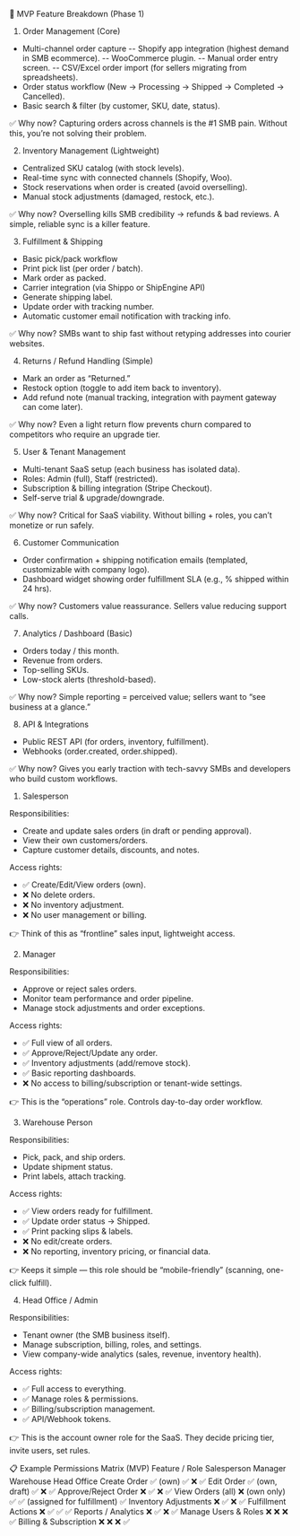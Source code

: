 🎯 MVP Feature Breakdown (Phase 1)

1. Order Management (Core)

- Multi-channel order capture
  -- Shopify app integration (highest demand in SMB ecommerce).
  -- WooCommerce plugin.
  -- Manual order entry screen.
  -- CSV/Excel order import (for sellers migrating from spreadsheets).
- Order status workflow (New → Processing → Shipped → Completed → Cancelled).
- Basic search & filter (by customer, SKU, date, status).

✅ Why now? Capturing orders across channels is the #1 SMB pain. Without this, you’re not solving their problem.

2. Inventory Management (Lightweight)

- Centralized SKU catalog (with stock levels).
- Real-time sync with connected channels (Shopify, Woo).
- Stock reservations when order is created (avoid overselling).
- Manual stock adjustments (damaged, restock, etc.).

✅ Why now? Overselling kills SMB credibility → refunds & bad reviews. A simple, reliable sync is a killer feature.

3. Fulfillment & Shipping

- Basic pick/pack workflow
- Print pick list (per order / batch).
- Mark order as packed.
- Carrier integration (via Shippo or ShipEngine API)
- Generate shipping label.
- Update order with tracking number.
- Automatic customer email notification with tracking info.

✅ Why now? SMBs want to ship fast without retyping addresses into courier websites.

4. Returns / Refund Handling (Simple)

- Mark an order as “Returned.”
- Restock option (toggle to add item back to inventory).
- Add refund note (manual tracking, integration with payment gateway can come later).

✅ Why now? Even a light return flow prevents churn compared to competitors who require an upgrade tier.

5. User & Tenant Management

- Multi-tenant SaaS setup (each business has isolated data).
- Roles: Admin (full), Staff (restricted).
- Subscription & billing integration (Stripe Checkout).
- Self-serve trial & upgrade/downgrade.

✅ Why now? Critical for SaaS viability. Without billing + roles, you can’t monetize or run safely.

6. Customer Communication

- Order confirmation + shipping notification emails (templated, customizable with company logo).
- Dashboard widget showing order fulfillment SLA (e.g., % shipped within 24 hrs).

✅ Why now? Customers value reassurance. Sellers value reducing support calls.

7. Analytics / Dashboard (Basic)

- Orders today / this month.
- Revenue from orders.
- Top-selling SKUs.
- Low-stock alerts (threshold-based).

✅ Why now? Simple reporting = perceived value; sellers want to “see business at a glance.”

8. API & Integrations

- Public REST API (for orders, inventory, fulfillment).
- Webhooks (order.created, order.shipped).

✅ Why now? Gives you early traction with tech-savvy SMBs and developers who build custom workflows.

1. Salesperson

Responsibilities:

- Create and update sales orders (in draft or pending approval).
- View their own customers/orders.
- Capture customer details, discounts, and notes.

Access rights:

- ✅ Create/Edit/View orders (own).
- ❌ No delete orders.
- ❌ No inventory adjustment.
- ❌ No user management or billing.

👉 Think of this as “frontline” sales input, lightweight access.

2. Manager

Responsibilities:

- Approve or reject sales orders.
- Monitor team performance and order pipeline.
- Manage stock adjustments and order exceptions.

Access rights:

- ✅ Full view of all orders.
- ✅ Approve/Reject/Update any order.
- ✅ Inventory adjustments (add/remove stock).
- ✅ Basic reporting dashboards.
- ❌ No access to billing/subscription or tenant-wide settings.

👉 This is the “operations” role. Controls day-to-day order workflow.

3. Warehouse Person

Responsibilities:

- Pick, pack, and ship orders.
- Update shipment status.
- Print labels, attach tracking.

Access rights:

- ✅ View orders ready for fulfillment.
- ✅ Update order status → Shipped.
- ✅ Print packing slips & labels.
- ❌ No edit/create orders.
- ❌ No reporting, inventory pricing, or financial data.

👉 Keeps it simple — this role should be “mobile-friendly” (scanning, one-click fulfill).

4. Head Office / Admin

Responsibilities:

- Tenant owner (the SMB business itself).
- Manage subscription, billing, roles, and settings.
- View company-wide analytics (sales, revenue, inventory health).

Access rights:

- ✅ Full access to everything.
- ✅ Manage roles & permissions.
- ✅ Billing/subscription management.
- ✅ API/Webhook tokens.

👉 This is the account owner role for the SaaS. They decide pricing tier, invite users, set rules.

📋 Example Permissions Matrix (MVP)
Feature / Role Salesperson Manager Warehouse Head Office
Create Order ✅ (own) ✅ ❌ ✅
Edit Order ✅ (own, draft) ✅ ❌ ✅
Approve/Reject Order ❌ ✅ ❌ ✅
View Orders (all) ❌ (own only) ✅ ✅ (assigned for fulfillment) ✅
Inventory Adjustments ❌ ✅ ❌ ✅
Fulfillment Actions ❌ ✅ ✅ ✅
Reports / Analytics ❌ ✅ ❌ ✅
Manage Users & Roles ❌ ❌ ❌ ✅
Billing & Subscription ❌ ❌ ❌ ✅

